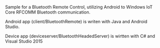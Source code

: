 Sample for a Bluetooth Remote Control, utilizing Android to Windows IoT Core RFCOMM Bluetooth communication.

Android app (client/BluetoothRemote) is writen with Java and Android Studio.

Device app (deviceserver/BluetoothHeadedServer) is wirtten with C# and Visual Studio 2015
